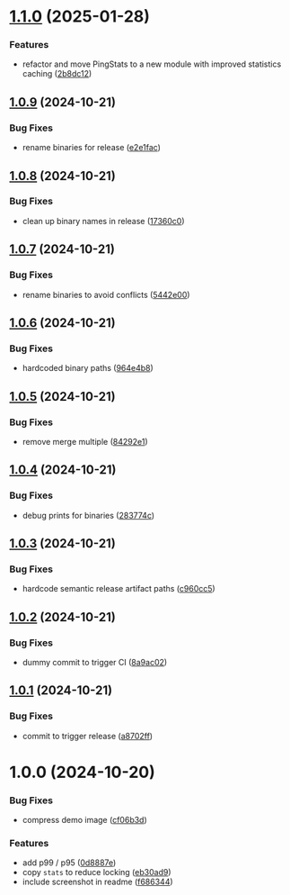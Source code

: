 # [1.1.0](https://github.com/obviyus/pong/compare/v1.0.9...v1.1.0) (2025-01-28)


### Features

* refactor and move PingStats to a new module with improved statistics caching ([2b8dc12](https://github.com/obviyus/pong/commit/2b8dc1230e101007e8f11c04fdd0e4014342f739))

## [1.0.9](https://github.com/obviyus/pong/compare/v1.0.8...v1.0.9) (2024-10-21)


### Bug Fixes

* rename binaries for release ([e2e1fac](https://github.com/obviyus/pong/commit/e2e1facb01cf3980a5953ad5592e1c164b4f5d86))

## [1.0.8](https://github.com/obviyus/pong/compare/v1.0.7...v1.0.8) (2024-10-21)


### Bug Fixes

* clean up binary names in release ([17360c0](https://github.com/obviyus/pong/commit/17360c090f5549f998101c0123c61ed7e4b18b4d))

## [1.0.7](https://github.com/obviyus/pong/compare/v1.0.6...v1.0.7) (2024-10-21)


### Bug Fixes

* rename binaries to avoid conflicts ([5442e00](https://github.com/obviyus/pong/commit/5442e0019f04be0fb5bc10b24dc0975f56786bd1))

## [1.0.6](https://github.com/obviyus/pong/compare/v1.0.5...v1.0.6) (2024-10-21)


### Bug Fixes

* hardcoded binary paths ([964e4b8](https://github.com/obviyus/pong/commit/964e4b8e903102b17ce813c12379e8beebd979dd))

## [1.0.5](https://github.com/obviyus/pong/compare/v1.0.4...v1.0.5) (2024-10-21)


### Bug Fixes

* remove merge multiple ([84292e1](https://github.com/obviyus/pong/commit/84292e1a7f908b9828a46f3a78757e4ed59dffe7))

## [1.0.4](https://github.com/obviyus/pong/compare/v1.0.3...v1.0.4) (2024-10-21)


### Bug Fixes

* debug prints for binaries ([283774c](https://github.com/obviyus/pong/commit/283774c366235b2dfe6edcb2406ecbf2df81711f))

## [1.0.3](https://github.com/obviyus/pong/compare/v1.0.2...v1.0.3) (2024-10-21)


### Bug Fixes

* hardcode semantic release artifact paths ([c960cc5](https://github.com/obviyus/pong/commit/c960cc57f20df39b05e12dcf89f4363dca637939))

## [1.0.2](https://github.com/obviyus/pong/compare/v1.0.1...v1.0.2) (2024-10-21)


### Bug Fixes

* dummy commit to trigger CI ([8a9ac02](https://github.com/obviyus/pong/commit/8a9ac0243fe0c8d9903138437c32f78b2d4a8d37))

## [1.0.1](https://github.com/obviyus/pong/compare/v1.0.0...v1.0.1) (2024-10-21)


### Bug Fixes

* commit to trigger release ([a8702ff](https://github.com/obviyus/pong/commit/a8702ff50d99a23379f04f63e6dc4d2c250d6b4e))

# 1.0.0 (2024-10-20)


### Bug Fixes

* compress demo image ([cf06b3d](https://github.com/obviyus/pong/commit/cf06b3db5391a7629be76eac79e31531e66f843f))


### Features

* add p99 / p95 ([0d8887e](https://github.com/obviyus/pong/commit/0d8887edd1191e9c8958f1f7a214e524fcf90962))
* copy `stats` to reduce locking ([eb30ad9](https://github.com/obviyus/pong/commit/eb30ad9fcbf461067eb62f9d43f894e222f72454))
* include screenshot in readme ([f686344](https://github.com/obviyus/pong/commit/f68634471781525e90473286c89aeb6b034d61ea))
